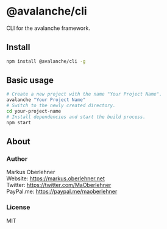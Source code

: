 # @avalanche/cli
CLI for the avalanche framework.

## Install
```bash
npm install @avalanche/cli -g
```

## Basic usage
```bash
# Create a new project with the name "Your Project Name".
avalanche "Your Project Name"
# Switch to the newly created directory.
cd your-project-name
# Install dependencies and start the build process.
npm start
```

## About
### Author
Markus Oberlehner  
Website: https://markus.oberlehner.net  
Twitter: https://twitter.com/MaOberlehner  
PayPal.me: https://paypal.me/maoberlehner

### License
MIT
